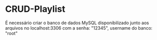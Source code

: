 # CRUD-Playlist

É necessário criar o banco de dados MySQL disponibilizado junto aos arquivos no localhost:3306 com a senha: "12345", username do banco: "root"
